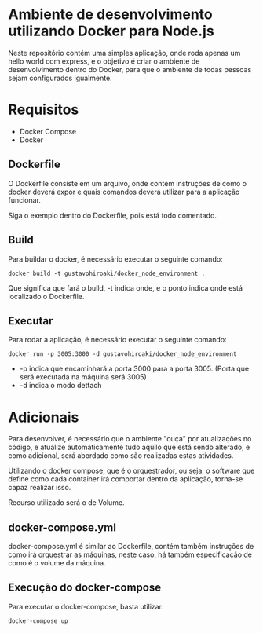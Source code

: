 # Ambiente de desenvolvimento utilizando Docker para Node.js

Neste repositório contém uma simples aplicação, onde roda apenas um hello world com express, e o objetivo é criar o ambiente de desenvolvimento dentro do Docker, para que o ambiente de todas pessoas sejam configurados igualmente.

# Requisitos

- Docker Compose
- Docker

## Dockerfile

O Dockerfile consiste em um arquivo, onde contém instruções de como o docker deverá expor e quais comandos deverá utilizar para a aplicação funcionar.

Siga o exemplo dentro do Dockerfile, pois está todo comentado.

## Build

Para buildar o docker, é necessário executar o seguinte comando:

```
docker build -t gustavohiroaki/docker_node_environment .
```

Que significa que fará o build, -t indica onde, e o ponto indica onde está localizado o Dockerfile.

## Executar

Para rodar a aplicação, é necessário executar o seguinte comando:

```
docker run -p 3005:3000 -d gustavohiroaki/docker_node_environment
```

- -p indica que encaminhará a porta 3000 para a porta 3005.
  (Porta que será executada na máquina será 3005)
- -d indica o modo dettach

# Adicionais

Para desenvolver, é necessário que o ambiente "ouça" por atualizações no código, e atualize automaticamente tudo aquilo que está sendo alterado, e como adicional, será abordado como são realizadas estas atividades.

Utilizando o docker compose, que é o orquestrador, ou seja, o software que define como cada container irá comportar dentro da aplicação, torna-se capaz realizar isso.

Recurso utilizado será o de Volume.

## docker-compose.yml

docker-compose.yml é similar ao Dockerfile, contém também instruções de como irá orquestrar as máquinas, neste caso, há também especificação de como é o volume da máquina.

## Execução do docker-compose

Para executar o docker-compose, basta utilizar:

```
docker-compose up
```
